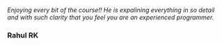 _Enjoying every bit of the course!! He is expalining everything in so detail and with such clarity that you feel you are an experienced programmer._

### Rahul RK